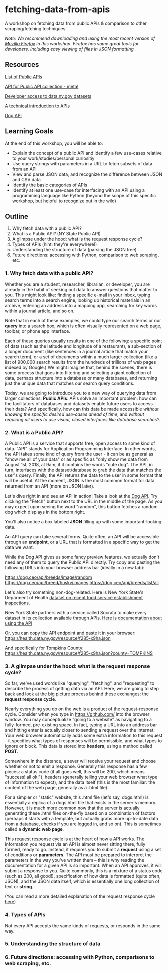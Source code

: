# fetching-data-from-apis
A workshop on fetching data from public APIs &amp; comparison to other scraping/fetching techniques

*Note: We recommend downloading and using the most recent version of [Mozilla Firefox](https://www.mozilla.org/en-US/firefox/new/) in this workshop. Firefox has some great tools for developers, including easy viewing of files in JSON formatting.*

## Resources

[List of Public APIs](https://github.com/toddmotto/public-apis)

[API for Public API collection - meta!](https://github.com/davemachado/public-api)

[Developer access to data.ny.gov datasets](https://data.ny.gov/developers)

[A technical introduction to APIs](https://restful.io/an-introduction-to-api-s-cee90581ca1b)

[Dog API](https://dog.ceo/dog-api/)

## Learning Goals

At the end of this workshop, you will be able to:
* Explain the concept of a public API and identify a few use-cases relative to your work/studies/personal curiositiy
* Use query strings with parameters in a URL to fetch subsets of data from an API
* View and parse JSON data, and recognize the difference between JSON and CSV data
* Identify the basic categories of APIs
* Identify at least one use-case for interfacing with an API using a programming language like Python (beyond the scope of this specific workshop, but helpful to recognize out in the wild)


## Outline

1. Why fetch data with a public API?
2. What is a Public API? (NY State Public API)
3. A glimpse under the hood: what is the request response cycle?
4. Types of APIs (hint: they're everywhere!)
5. Understanding the structure of data (parsing the JSON tree)
6. Future directions: accessing with Python, comparison to web scraping, etc.


### 1. Why fetch data with a public API?

Whether you are a student, researcher, librarian, or developer, you are already in the habit of seeking out data to answer questions that matter to you. This might look like: finding a specific e-mail in your inbox, typing search terms into a search engine, looking up historical materials in an archive, entering an address into a mapping app, searching for key words within a journal article, and so on.

Note that in each of these examples, we could type our search terms or our **query** into a search box, which is often visually represented on a web page, toolbar, or phone app interface. 

Each of these queries usually results in one of the following: a specific point of data (such as the latitude and longitude of a restaurant), a sub-section of a longer document (like sentences in a journal article that match your search term), or a set of documents within a much larger collection (like a list of 900,000 search results from the hundreds of trillions of web pages indexed by Google.) We might imagine that, behind the scenes, there is some process that goes into filtering and selecting a giant collection of data, perhaps structure into a database or many databases, and returning just the unique data that matches our search query conditions.

Today, we are going to introduce you to a new way of querying data from larger collections: **Public APIs**. APIs solve an important problem: how can the facilitators of databases and datasets enable future users to access their data? And specifically, how can this data be made accessible *without knowing the specific desired use-cases ahead of time*, and *without requiring all users to use visual, closed interfaces like database searches?*.

### 2. What is a Public API?

A Public API is a service that supports free, open access to some kind of data. "API" stands for Application Programming Interface. In other words, the API takes some kind of query from the user - it can be as general as "show me all of your data" or as specific as "only show me data from August 1st, 2018, at 9am, if it contains the words "cute dog". The API, in turn, interfaces with the dataset/database to grab the data that matches the user's query. Finally, the API returns the data to the user in some format that will be useful. At the moment, JSON is the most common format for data returned from an API (more on JSON later).

Let's dive right in and see an API in action! Take a look at the [Dog API](https://dog.ceo/dog-api/). Try clicking the "Fetch" button next to the URL in the middle of the page. As you may expect upon seeing the word "random", this button fetches a random dog which displays in the bottom right.

You'll also notice a box labeled **JSON** filling up with some important-looking data.

An API query can take several forms. Quite often, an API will be accessible through an **endpoint**, or a URL that is formatted in a specific way to get the data we want.

While the Dog API gives us some fancy preview features, we actually don't need any of them to query the Public API directly. Try copy and pasting the following URLs into your browser address bar (ideally in a new tab):

https://dog.ceo/api/breeds/image/random
https://dog.ceo/api/breed/husky/images
https://dog.ceo/api/breeds/list/all 

Let's also try something non-dog-related. Here is New York State's Deparment of Health [dataset on recent food service establishment inspections.](https://health.data.ny.gov/Health/Food-Service-Establishment-Last-Inspection/cnih-y5dw)

New York State partners with a service called Socrata to make every dataset in its collection available through APIs. [Here is documentation about using the API](https://dev.socrata.com/foundry/health.data.ny.gov/f285-x9ha)

Or, you can copy the API endpoint and paste it in your browser: https://health.data.ny.gov/resource/f285-x9ha.json

And specifically for Tompkins County:  https://health.data.ny.gov/resource/f285-x9ha.json?county=TOMPKINS

### 3. A glimpse under the hood: what is the request response cycle?

So far, we've used words like "querying", "fetching", and "requesting" to describe the process of getting data via an API. Here, we are going to step back and look at the big picture process behind these exchanges: the **request response cycle**.

Nearly everything you do on the web is a product of the request-response cycle. Consider when you type in https://github.com/ into the browser window. You may conceptualize "going to a website" as navigating to a fully-formed, pre-existing space. In fact, typing a URL into an address bar and hitting enter is actually closer to sending a request over the Internet. Your web browser automatically adds some extra information to this request - it specifies what types of responses will be permissible, and what types to ignore or block. This data is stored into **headers**, using a method called **POST**.

Somewhere in the distance, a sever will receive your request and choose whether or not to emit a response. Generally this response has a few pieces: a status code (if all goes well, this will be 200, which means "success! all ok!"), headers (generally telling your web browser what type of information to expect), and the data itself (this is the most familiar: the content of the web page, generally as a .html file).

For a simpler or "static" website, this .html file (let's say, dogs.html) is essentially a replica of a dogs.html file that exists in the server's memory. However, it is much more common now that the server is actually generating these .html files on-the-fly based on a combination of factors (perhaps it starts with a template, but actually grabs more up-to-date data from a database, checks if you are logged in, and so on). This is sometimes called a **dynamic web page**.

This request response cycle is at the heart of how a API works. The information you request via an API is almost never sitting there, fully formed, ready to go. Instead, it requires you to submit a **request** using a set of conditions or **parameters**. The API must be prepared to interpret the parameters in the way you've written them – this is why reading the documentation for a given API is so important. When an API approves, it will submit a response to you. Quite commonly, this is a mixture of a status code (such as 200, all good!), specification of how data is formatted (quite often, JSON), and the JSON data itself, which is essentially one long collection of text or **string**.

(You can read a more detailed explanation of the request response cycle [here](https://restful.io/an-introduction-to-api-s-cee90581ca1b))

### 4. Types of APIs

Not every API accepts the same kinds of requests, or responds in the same way.

### 5. Understanding the structure of data

### 6. Future directions: accessing with Python, comparisons to web scraping, etc.
